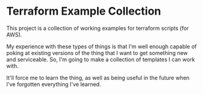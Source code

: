 # Terraform Example Collection

This project is a collection of working examples for terraform scripts (for AWS).

My experience with these types of things is that I'm well enough capable of poking at existing 
versions of the thing that I want to get something new and serviceable. 
So, I'm going to make a collection of templates I can work with. 

It'll force me to learn the thing, as well as being useful in the future when I've forgotten everything I've learned. 